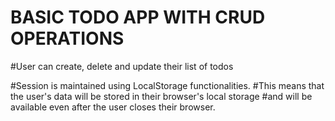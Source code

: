 # BASIC TODO APP WITH CRUD OPERATIONS

#User can create, delete and update their list of todos

#Session is maintained using LocalStorage functionalities.
#This means that the user's data will be stored in their browser's local storage
#and will be available even after the user closes their browser.
